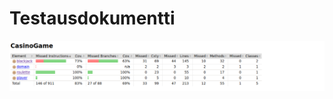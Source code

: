 # Testausdokumentti

<img src="https://github.com/MatAleksi/ot-harjoitustyo/blob/main/ot-harjoitustyo/dokumentaatio/kuvat/jacoco.PNG" width="800">
